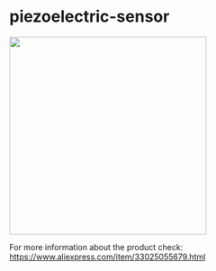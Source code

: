 # piezoelectric-sensor

<img src="https://user-images.githubusercontent.com/5618092/218082125-54bb4334-27ef-4b19-b469-38255d03d55e.png" width="350"  />

For more information about the product check:  
https://www.aliexpress.com/item/33025055679.html
